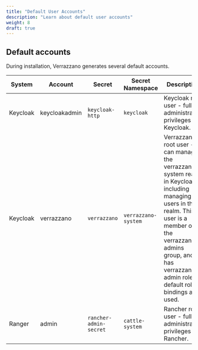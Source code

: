 ```yaml
---
title: "Default User Accounts"
description: "Learn about default user accounts"
weight: 8
draft: true
---
```


## Default accounts

During installation, Verrazzano generates several default accounts.

| System | Account | Secret | Secret Namespace | Description |
| ------ | ------- | ------ | ---------------- | ----------- |
| Keycloak | keycloakadmin | `keycloak-http` | `keycloak` | Keycloak root user - full administrative privileges for Keycloak. |
| Keycloak | verrazzano | `verrazzano` | `verrazzano-system` | Verrazzano root user - can manage the verrazzano-system realm in Keycloak, including managing users in that realm. This user is a member of the verrazzano-admins group, and has verrazzano-admin role if default role bindings are used. |
| Ranger | admin | `rancher-admin-secret` | `cattle-system` | Rancher root user - full administrative privileges for Rancher. |
